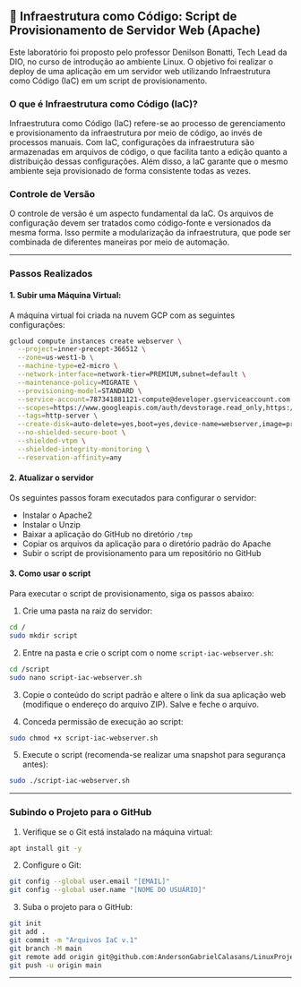 
## 📘 Infraestrutura como Código: Script de Provisionamento de Servidor Web (Apache)

Este laboratório foi proposto pelo professor Denilson Bonatti, Tech Lead da DIO, no curso de introdução ao ambiente Linux. O objetivo foi realizar o deploy de uma aplicação em um servidor web utilizando Infraestrutura como Código (IaC) em um script de provisionamento.

### O que é Infraestrutura como Código (IaC)?

Infraestrutura como Código (IaC) refere-se ao processo de gerenciamento e provisionamento da infraestrutura por meio de código, ao invés de processos manuais. Com IaC, configurações da infraestrutura são armazenadas em arquivos de código, o que facilita tanto a edição quanto a distribuição dessas configurações. Além disso, a IaC garante que o mesmo ambiente seja provisionado de forma consistente todas as vezes.

### Controle de Versão

O controle de versão é um aspecto fundamental da IaC. Os arquivos de configuração devem ser tratados como código-fonte e versionados da mesma forma. Isso permite a modularização da infraestrutura, que pode ser combinada de diferentes maneiras por meio de automação.

---

### Passos Realizados

#### 1. Subir uma Máquina Virtual:

A máquina virtual foi criada na nuvem GCP com as seguintes configurações:

```bash
gcloud compute instances create webserver \
  --project=inner-precept-366512 \
  --zone=us-west1-b \
  --machine-type=e2-micro \
  --network-interface=network-tier=PREMIUM,subnet=default \
  --maintenance-policy=MIGRATE \
  --provisioning-model=STANDARD \
  --service-account=787341881121-compute@developer.gserviceaccount.com \
  --scopes=https://www.googleapis.com/auth/devstorage.read_only,https://www.googleapis.com/auth/logging.write,https://www.googleapis.com/auth/monitoring.write,https://www.googleapis.com/auth/servicecontrol,https://www.googleapis.com/auth/service.management.readonly,https://www.googleapis.com/auth/trace.append \
  --tags=http-server \
  --create-disk=auto-delete=yes,boot=yes,device-name=webserver,image=projects/debian-cloud/global/images/debian-11-bullseye-v20220920,mode=rw,size=10,type=projects/inner-precept-366512/zones/us-west4-b/diskTypes/pd-balanced \
  --no-shielded-secure-boot \
  --shielded-vtpm \
  --shielded-integrity-monitoring \
  --reservation-affinity=any
```

#### 2. Atualizar o servidor

Os seguintes passos foram executados para configurar o servidor:

- Instalar o Apache2
- Instalar o Unzip
- Baixar a aplicação do GitHub no diretório `/tmp`
- Copiar os arquivos da aplicação para o diretório padrão do Apache
- Subir o script de provisionamento para um repositório no GitHub

#### 3. Como usar o script

Para executar o script de provisionamento, siga os passos abaixo:

1. Crie uma pasta na raiz do servidor:

```bash
cd /
sudo mkdir script
```

2. Entre na pasta e crie o script com o nome `script-iac-webserver.sh`:

```bash
cd /script
sudo nano script-iac-webserver.sh
```

3. Copie o conteúdo do script padrão e altere o link da sua aplicação web (modifique o endereço do arquivo ZIP). Salve e feche o arquivo.

4. Conceda permissão de execução ao script:

```bash
sudo chmod +x script-iac-webserver.sh
```

5. Execute o script (recomenda-se realizar uma snapshot para segurança antes):

```bash
sudo ./script-iac-webserver.sh
```

---

### Subindo o Projeto para o GitHub

1. Verifique se o Git está instalado na máquina virtual:

```bash
apt install git -y
```

2. Configure o Git:

```bash
git config --global user.email "[EMAIL]"
git config --global user.name "[NOME DO USUÁRIO]"
```

3. Suba o projeto para o GitHub:

```bash
git init
git add .
git commit -m "Arquivos IaC v.1"
git branch -M main
git remote add origin git@github.com:AndersonGabrielCalasans/LinuxProject-InfraAsACode.git
git push -u origin main
```

---

